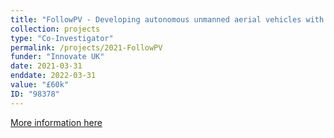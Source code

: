 ```yaml
---
title: "FollowPV - Developing autonomous unmanned aerial vehicles with spatial awareness for improved image quality from solar farm inspections"
collection: projects
type: "Co-Investigator"
permalink: /projects/2021-FollowPV
funder: "Innovate UK"
date: 2021-03-31
enddate: 2022-03-31
value: "£60k"
ID: "98378"
---
```


[More information here](https://gtr.ukri.org/projects?ref=98378)
